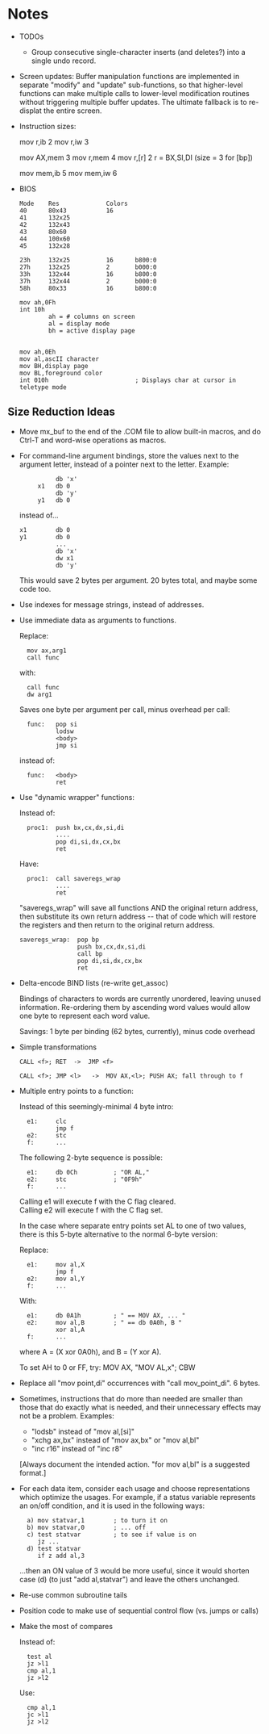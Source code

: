 # Notes

* TODOs

  - Group consecutive single-character inserts (and deletes?) into a single
    undo record.


* Screen updates: Buffer manipulation functions are implemented in separate
  "modify" and "update" sub-functions, so that higher-level functions can
  make multiple calls to lower-level modification routines without
  triggering multiple buffer updates.  The ultimate fallback is to
  re-displat the entire screen.


* Instruction sizes:

    mov r,ib    2
    mov r,iw    3

    mov AX,mem  3
    mov r,mem   4
    mov r,[r]   2       r = BX,SI,DI  (size = 3 for [bp])

    mov mem,ib  5
    mov mem,iw  6

* BIOS

      Mode    Res             Colors
      40      80x43           16
      41      132x25
      42      132x43
      43      80x60
      44      100x60
      45      132x28

      23h     132x25          16      b800:0
      27h     132x25          2       b000:0
      33h     132x44          16      b800:0
      37h     132x44          2       b000:0
      58h     80x33           16      b800:0

      mov ah,0Fh
      int 10h
              ah = # columns on screen
              al = display mode
              bh = active display page


      mov ah,0Eh
      mov al,ascII character
      mov BH,display page
      mov BL,foreground color
      int 010h                        ; Displays char at cursor in teletype mode



## Size Reduction Ideas

* Move mx_buf to the end of the .COM file to allow built-in macros, and do
  Ctrl-T and word-wise operations as macros.

* For command-line argument bindings, store the values next to the
  argument letter, instead of a pointer next to the letter.  Example:

                db 'x'
           x1   db 0
                db 'y'
           y1   db 0

  instead of...


      x1        db 0
      y1        db 0
                ...
                db 'x'
                dw x1
                db 'y'


  This would save 2 bytes per argument.  20 bytes total, and maybe some
  code too.

* Use indexes for message strings, instead of addresses.

* Use immediate data as arguments to functions.

  Replace:

        mov ax,arg1
        call func

  with:

        call func
        dw arg1

  Saves one byte per argument per call, minus overhead per call:

        func:   pop si
                lodsw
                <body>
                jmp si

  instead of:

        func:   <body>
                ret

* Use "dynamic wrapper" functions:

  Instead of:

        proc1:  push bx,cx,dx,si,di
                ....
                pop di,si,dx,cx,bx
                ret

   Have:

        proc1:  call saveregs_wrap
                ....
                ret

  "saveregs_wrap" will save all functions AND the original return
  address, then substitute its own return address -- that of code
  which will restore the registers and then return to the original
  return address.

      saveregs_wrap:  pop bp
                      push bx,cx,dx,si,di
                      call bp
                      pop di,si,dx,cx,bx
                      ret

* Delta-encode BIND lists (re-write get_assoc)

  Bindings of characters to words are currently unordered, leaving unused
  information.  Re-ordering them by ascending word values would allow one
  byte to represent each word value.

  Savings:  1 byte per binding (62 bytes, currently), minus code overhead


* Simple transformations

      CALL <f>; RET  ->  JMP <f>

      CALL <f>; JMP <l>   ->  MOV AX,<l>; PUSH AX; fall through to f

* Multiple entry points to a function:

  Instead of this seemingly-minimal 4 byte intro:

        e1:     clc
                jmp f
        e2:     stc
        f:      ...

  The following 2-byte sequence is possible:

        e1:     db 0Ch          ; "OR AL,"
        e2:     stc             ; "0F9h"
        f:      ...

  Calling e1 will execute f with the C flag cleared.\
  Calling e2 will execute f with the C flag set.

  In the case where separate entry points set AL to one of two values,
  there is this 5-byte alternative to the normal 6-byte version:

  Replace:

        e1:     mov al,X
                jmp f
        e2:     mov al,Y
        f:      ...

  With:

        e1:     db 0A1h         ; " == MOV AX, ... "
        e2:     mov al,B        ; " == db 0A0h, B "
                xor al,A
        f:      ...

  where A = (X xor 0A0h), and B = (Y xor A).

  To set AH to 0 or FF, try:  MOV AX, "MOV AL,x"; CBW

* Replace all "mov point,di" occurrences with "call mov_point_di". 6 bytes.

* Sometimes, instructions that do more than needed are smaller than those
  that do exactly what is needed, and their unnecessary effects may not be a
  problem.  Examples:

   - "lodsb" instead of "mov al,[si]"
   - "xchg ax,bx" instead of "mov ax,bx"  or "mov al,bl"
   - "inc r16" instead of "inc r8"

  [Always document the intended action.  "for mov al,bl" is a suggested
  format.]

* For each data item, consider each usage and choose representations which
  optimize the usages.  For example, if a status variable represents an
  on/off condition, and it is used in the following ways:

        a) mov statvar,1        ; to turn it on
        b) mov statvar,0        ; ... off
        c) test statvar         ; to see if value is on
           jz ...
        d) test statvar
           if z add al,3

  ...then an ON value of 3 would be more useful, since it would shorten case
  (d) (to just "add al,statvar") and leave the others unchanged.

* Re-use common subroutine tails

* Position code to make use of sequential control flow (vs. jumps or calls)

* Make the most of compares

  Instead of:

        test al
        jz >l1
        cmp al,1
        jz >l2

  Use:

        cmp al,1
        jc >l1
        jz >l2
